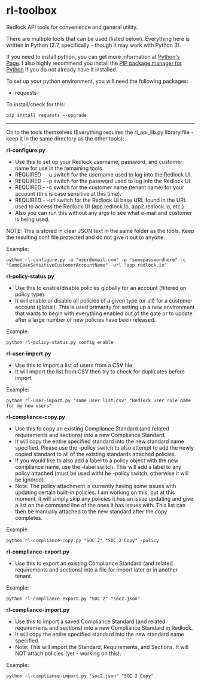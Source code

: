 # rl-toolbox
Redlock API tools for convenience and general utility.

There are multiple tools that can be used (listed below).  Everything here is written in Python (2.7, specifically - though it may work with Python 3).

If you need to install python, you can get more information at [Python's Page](https://www.python.org/).  I also highly recommend you install the [PIP package manager for Python](https://pypi.python.org/pypi/pip) if you do not already have it installed.

To set up your python environment, you will need the following packages:
- requests

To install/check for this:
```
pip install requests --upgrade
```

------------------------------------------------------------------

On to the tools themselves (Everything requires the rl_api_lib.py library file - keep it in the same directory as the other tools):

**rl-configure.py**
- Use this to set up your Redlock username, password, and customer name for use in the remaining tools.
- REQUIRED - -u switch for the username used to log into the Redlock UI.
- REQUIRED - -p switch for the password used to log into the Redlock UI.
- REQUIRED - -c switch for the customer name (tenant name) for your account (this is case sensitive at this time).
- REQUIRED - -url switch for the Redlock UI base URL found in the URL used to access the Redlock UI (app.redlock.io, app2.redlock.io, etc.)
- Also you can run this without any args to see what e-mail and customer is being used.

NOTE: This is stored in clear JSON text in the same folder as the tools.  Keep the resulting conf file protected and do not give it out to anyone.

Example:
```
python rl-configure.py -u "user@email.com" -p "somepasswordhere" -c "SomeCaseSensitiveCustomerAccountName" -url "app.redlock.io"
```

**rl-policy-status.py**
- Use this to enable/disable policies globally for an account (filtered on policy type).
- It will enable or disable all policies of a given type (or all) for a customer account (global).  This is used primarity for setting up a new environment that wants to begin with everything enabled out of the gate or to update after a large number of new policies have been released.

Example:
```
python rl-policy-status.py config enable
```

**rl-user-import.py**
- Use this to import a list of users from a CSV file.
- It will import the list from CSV then try to check for duplicates before import.

Example:
```
python rl-user-import.py "some user list.csv" "Redlock user role name for my new users"
```

**rl-compliance-copy.py**
- Use this to copy an existing Compliance Standard (and related requirements and sections) into a new Compliance Standard.
- It will copy the entire specified standard into the new standard name specified.  Please use the -policy switch to also attempt to add the newly copied standard to all of the existing standards attached policies.
- If you would like to also add a label to a policy object with the new compliance name, use the -label switch.  This will add a label to any policy attached (must be used witht he -policy switch, otherwise it will be ignored).
- Note: The policy attachment is currently having some issues with updating certain built-in policies.  I am working on this, but at this moment, it will simply skip any policies it has an issue updating and give a list on the command line of the ones it has issues with.  This list can then be manually attached to the new standard after the copy completes.

Example:
```
python rl-compliance-copy.py "SOC 2" "SOC 2 Copy" -policy
```

**rl-compliance-export.py**
- Use this to export an existing Compliance Standard (and related requirements and sections) into a file for import later or in another tenant.

Example:
```
python rl-compliance-export.py "SOC 2" "soc2.json"
```

**rl-compliance-import.py**
- Use this to import a saved Compliance Standard (and related requirements and sections) into a new Compliance Standard in Redlock.
- It will copy the entire specified standard into the new standard name specified.
- Note: This will import the Standard, Requirements, and Sections.  It will NOT attach policies (yet - working on this).

Example:
```
python rl-compliance-import.py "soc2.json" "SOC 2 Copy"
```
